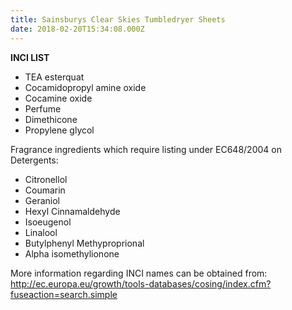 ```yaml
---
title: Sainsburys Clear Skies Tumbledryer Sheets
date: 2018-02-20T15:34:08.000Z
---
```

**INCI LIST**

* TEA esterquat
* Cocamidopropyl amine oxide
* Cocamine oxide
* Perfume
* Dimethicone
* Propylene glycol

Fragrance ingredients which require listing under EC648/2004 on Detergents:

* Citronellol
* Coumarin
* Geraniol
* Hexyl Cinnamaldehyde
* Isoeugenol
* Linalool
* Butylphenyl Methyproprional
* Alpha isomethylionone

More information regarding INCI names can be obtained from: http://ec.europa.eu/growth/tools-databases/cosing/index.cfm?fuseaction=search.simple
